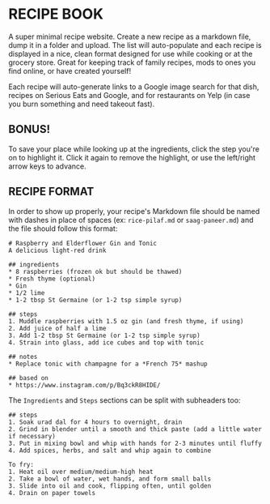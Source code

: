 # RECIPE BOOK

A super minimal recipe website. Create a new recipe as a markdown file, dump it in a folder and upload. The list will auto-populate and each recipe is displayed in a nice, clean format designed for use while cooking or at the grocery store. Great for keeping track of family recipes, mods to ones you find online, or have created yourself!

Each recipe will auto-generate links to a Google image search for that dish, recipes on Serious Eats and Google, and for restaurants on Yelp (in case you burn something and need takeout fast).

## BONUS!  
To save your place while looking up at the ingredients, click the step you're on to highlight it. Click it again to remove the highlight, or use the left/right arrow keys to advance.

## RECIPE FORMAT  
In order to show up properly, your recipe's Markdown file should be named with dashes in place of spaces (ex: `rice-pilaf.md` or `saag-paneer.md`) and the file should follow this format:

	# Raspberry and Elderflower Gin and Tonic
	A delicious light-red drink

	## ingredients
	* 8 raspberries (frozen ok but should be thawed)  
	* Fresh thyme (optional)  
	* Gin  
	* 1/2 lime  
	* 1-2 tbsp St Germaine (or 1-2 tsp simple syrup)  

	## steps
	1. Muddle raspberries with 1.5 oz gin (and fresh thyme, if using)  
	2. Add juice of half a lime  
	3. Add 1-2 tbsp St Germaine (or 1-2 tsp simple syrup)  
	4. Strain into glass, add ice cubes and top with tonic 

	## notes
	* Replace tonic with champagne for a *French 75* mashup   

	## based on
	* https://www.instagram.com/p/Bq3ckR8HIDE/

The `Ingredients` and `Steps` sections can be split with subheaders too:

	## steps
	1. Soak urad dal for 4 hours to overnight, drain  
	2. Grind in blender until a smooth and thick paste (add a little water if necessary)  
	3. Put in mixing bowl and whip with hands for 2-3 minutes until fluffy  
	4. Add spices, herbs, and salt and whip again to combine  

	To fry:
	1. Heat oil over medium/medium-high heat  
	2. Take a bowl of water, wet hands, and form small balls  
	3. Slide into oil and cook, flipping often, until golden  
	4. Drain on paper towels  

